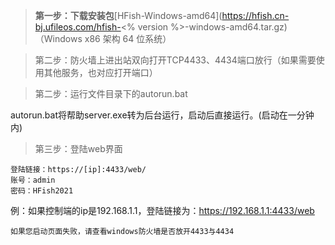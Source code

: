 > **第一步：下载安装包**[HFish-Windows-amd64](https://hfish.cn-bj.ufileos.com/hfish-<% version %>-windows-amd64.tar.gz) （Windows x86 架构 64 位系统）

> 第二步：防火墙上进出站双向打开TCP4433、4434端口放行（如果需要使用其他服务，也对应打开端口）

> 第二步：运行文件目录下的autorun.bat

 autorun.bat将帮助server.exe转为后台运行，启动后直接运行。(启动在一分钟内)

> 第三步：登陆web界面

```
登陆链接：https://[ip]:4433/web/
账号：admin
密码：HFish2021
```

例：如果控制端的ip是192.168.1.1，登陆链接为：https://192.168.1.1:4433/web

`如果您启动页面失败，请查看windows防火墙是否放开4433与4434`
